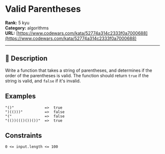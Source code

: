 # Valid Parentheses

**Rank:** 5 kyu  
**Category:** algorithms  
**URL:** [https://www.codewars.com/kata/52774a314c2333f0a7000688](https://www.codewars.com/kata/52774a314c2333f0a7000688)

---

## 📝 Description

Write a function that takes a string of parentheses, and determines if the order of the parentheses is valid. The function should return `true` if the string is valid, and `false` if it's invalid.

## Examples

```
"()"              =>  true
")(()))"          =>  false
"("               =>  false
"(())((()())())"  =>  true
```

## Constraints

`0 <= input.length <= 100`
